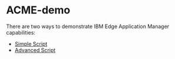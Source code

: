 # ACME-demo

There are two ways to demonstrate IBM Edge Application Manager capabilities:

* [Simple Script](simple/README.md)
* [Advanced Script](advanced/script/README.md)
